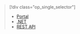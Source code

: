 > [!div class="op_single_selector"]
>- [Portal](../articles/media-services/media-services-dotnet-get-started/)
>- [.NET](../articles/media-services/media-services-dotnet-live-encode-with-onpremises-encoders.md)
>- [REST API](https://msdn.microsoft.com/zh-cn/library/azure/dn783458.aspx)